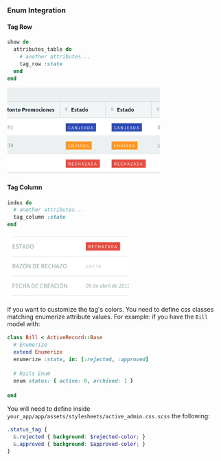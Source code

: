 ### Enum Integration

#### Tag Row

```ruby
show do
  attributes_table do
    # another attributes...
    tag_row :state
  end
end
```

<img src="./images/enumerize-tag-row-example.png" height="200" />

#### Tag Column

```ruby
index do
  # another attributes...
  tag_column :state
end
```

<img src="./images/enumerize-tag-column-example.png" height="150" />

If you want to customize the tag's colors. You need to define css classes matching enumerize attribute values. For example: if you have the `Bill` model with:

```ruby
class Bill < ActiveRecord::Base
  # Enumerize
  extend Enumerize
  enumerize :state, in: [:rejected, :approved]

  # Rails Enum
  enum status: { active: 0, archived: 1 }

end
```

You will need to define inside `your_app/app/assets/stylesheets/active_admin.css.scss` the following:

```scss
.status_tag {
  &.rejected { background: $rejected-color; }
  &.approved { background: $approved-color; }
}
```
